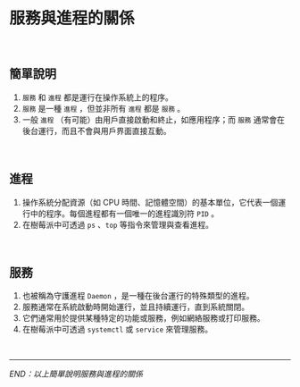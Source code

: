 # 服務與進程的關係

</br>

## 簡單說明

1. `服務` 和 `進程` 都是運行在操作系統上的程序。
2. `服務` 是一種 `進程` ，但並非所有 `進程` 都是 `服務` 。
3. 一般 `進程` （有可能）由用戶直接啟動和終止，如應用程序；而 `服務` 通常會在後台運行，而且不會與用戶界面直接互動。

</br>

## 進程

1. 操作系統分配資源（如 CPU 時間、記憶體空間）的基本單位，它代表一個運行中的程序。每個進程都有一個唯一的進程識別符 `PID` 。
2. 在樹莓派中可透過 `ps` 、`top` 等指令來管理與查看進程。

</br>

## 服務

1. 也被稱為守護進程 `Daemon` ，是一種在後台運行的特殊類型的進程。
2. 服務通常在系統啟動時開始運行，並且持續運行，直到系統關閉。
3. 它們通常用於提供某種特定的功能或服務，例如網絡服務或打印服務。
4. 在樹莓派中可透過 `systemctl` 或 `service` 來管理服務。

</br>

---

_END：以上簡單說明服務與進程的關係_
